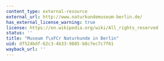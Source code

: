 ```yaml
---
content_type: external-resource
external_url: http://www.naturkundemuseum-berlin.de/
has_external_license_warning: true
license: https://en.wikipedia.org/wiki/All_rights_reserved
status: ''
title: "Museum f\xFCr Naturkunde in Berlin"
uid: df524bdf-62c3-4b33-9885-b8c7ec7c7f61
wayback_url: ''
---
```

